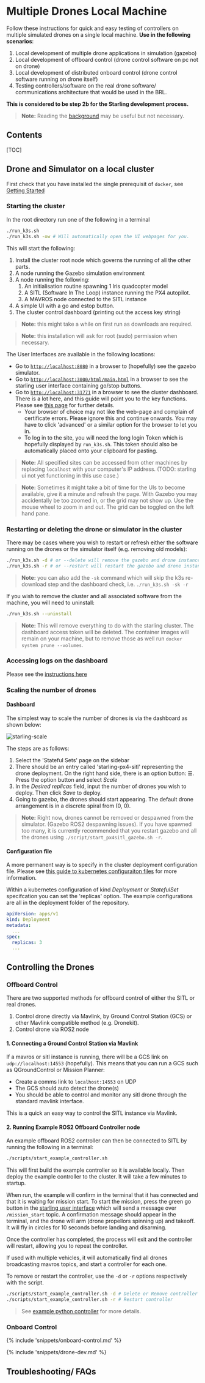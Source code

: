 # Multiple Drones Local Machine


Follow these instructions for quick and easy testing of controllers on multiple simulated drones on a single local machine. **Use in the following scenarios**:

1. Local development of multiple drone applications in simulation (gazebo)
2. Local development of offboard control (drone control software on pc not on drone)
3. Local development of distributed onboard control (drone control software running on drone itself)
4. Testing controllers/software on the real drone software/ communications architecture that would be used in the BRL.

**This is considered to be step 2b for the Starling development process.**

> **Note:** Reading the [background](../details/background.md) may be useful but not necessary.

## Contents
[TOC]

## Drone and Simulator on a local cluster

First check that you have installed the single prerequisit of `docker`, see [Getting Started](/guide/getting-started)
### Starting the cluster

In the root directory run one of the following in a terminal
```bash
./run_k3s.sh
./run_k3s.sh -ow # Will automatically open the UI webpages for you. 
``` 
This will start the following:

1. Install the cluster root node which governs the running of all the other parts.
2. A node running the Gazebo simulation environment 
3. A node running the following:
    1. An initialisation routine spawning 1 Iris quadcopter model 
    2. A SITL (Software In The Loop) instance running the PX4 autopilot.
    3. A MAVROS node connected to the SITL instance 
4. A simple UI with a go and estop button. 
5. The cluster control dashboard (printing out the access key string)

> **Note:** this might take a while on first run as downloads are required.

> **Note:** this installation will ask for root (sudo) permission when necessary.

The User Interfaces are available in the following locations:

- Go to [`http://localhost:8080`](http://localhost:8080) in a browser to (hopefully) see the gazebo simulator.
- Go to [`http://localhost:3000/html/main.html`](http://localhost:3000/html/main.html) in a browser to see the starling user interface containing go/stop buttons.
- Go to [`http://localhost:31771`](http://localhost:31771) in a browser to see the cluster dashboard. There is a lot here, and this guide will point you to the key functions. Please see [this page](../details/kubernetes-dashboard.md) for further details.
    - Your browser of choice may not like the web-page and complain of certificate errors. Please ignore this and continue onwards. You may have to click 'advanced' or a similar option for the browser to let you in.
    - To log in to the site, you will need the long login Token which is hopefully displayed by `run_k3s.sh`. This token should also be automatically placed onto your clipboard for pasting.

> **Note:** All specified sites can be accessed from other machines by replacing `localhost` with your computer's IP address. (TODO: starling ui not yet functioning in this use case.)

> **Note:** Sometimes it might take a bit of time for the UIs to become available, give it a minute and refresh the page. With Gazebo you may accidentally be too zoomed in, or the grid may not show up. Use the mouse wheel to zoom in and out. The grid can be toggled on the left hand pane.  

### Restarting or deleting the drone or simulator in the cluster

There may be cases where you wish to restart or refresh either the software running on the drones or the simulator itself (e.g. removing old models):
```bash
./run_k3s.sh -d # or --delete will remove the gazebo and drone instances
./run_k3s.sh -r # or --restart will restart the gazebo and drone instances
```

> **Note:** you can also add the `-sk` command which will skip the k3s re-download step and the dashboard check, i.e. `./run_k3s.sh -sk -r`

If you wish to remove the cluster and all associated software from the machine, you will need to uninstall:
```bash
./run_k3s.sh --uninstall 
```
> **Note:** This will remove everything to do with the starling cluster. The dashboard access token will be deleted. The container images will remain on your machine, but to remove those as well run `docker system prune --volumes`. 

### Accessing logs on the dashboard

Please see the [instructions here](/details/kubernetes-dashboard)

### Scaling the number of drones

#### Dashboard

The simplest way to scale the number of drones is via the dashboard as shown below:

![starling-scale](/img/starling-scale-drones.gif)

The steps are as follows:

1. Select the 'Stateful Sets' page on the sidebar
2. There should be an entry called 'starling-px4-sitl' representing the drone deployment. On the right hand side, there is an option button: ☰. Press the option button and select *Scale*
3. In the *Desired replicas* field, input the number of drones you wish to deploy. Then click *Save* to deploy. 
4. Going to gazebo, the drones should start appearing. The default drone arrangement is in a discrete spiral from (0, 0). 

> **Note:** Right now, drones cannot be removed or despawned from the simulator. (Gazebo ROS2 despawning issues). If you have spawned too many, it is currently recommended that you restart gazebo and all the drones using `./script/start_px4sitl_gazebo.sh -r`.  

#### Configuration file

A more permanent way is to specify in the cluster deployment configuration file. Please see [this guide to kubernetes configuraiton files](../details/kubernetes.md#configuration-files) for more information. 

Within a kubernetes configuration of kind *Deployment* or *StatefulSet* specifcation you can set the 'replicas' option. The example configurations are all in the deployment folder of the repository. 

```yaml
apiVersion: apps/v1
kind: Deployment
metadata:
  ...
spec:
  replicas: 3
  ...
```

## Controlling the Drones
### Offboard Control
There are two supported methods for offboard control of either the SITL or real drones.

1. Control drone directly via Mavlink, by Ground Control Station (GCS) or other Mavlink compatible method (e.g. Dronekit).
2. Control drone via ROS2 node

#### 1. Connecting a Ground Control Station via Mavlink

If a mavros or sitl instance is running, there will be a GCS link on `udp://localhost:14553` (hopefully). This means that you can run a GCS such as QGroundControl or Mission Planner:

- Create a comms link to `localhost:14553` on UDP 
- The GCS should auto detect the drone(s) 
- You should be able to control and monitor any sitl drone through the standard mavlink interface. 

This is a quick an easy way to control the SITL instance via Mavlink.

#### 2. Running Example ROS2 Offboard Controller node

An example offboard ROS2 controller can then be connected to SITL by running the following in a terminal:

```bash
./scripts/start_example_controller.sh
```

This will first build the example controller so it is available locally. Then deploy the example controller to the cluster. It will take a few minutes to startup.

When run, the example will confirm in the terminal that it has connected and that it is waiting for mission start. To start the mission, press the green go button in the [starling user interface](http://localhost:3000/html/main.html) which will send a message over `/mission_start` topic. A confirmation message should appear in the terminal, and the drone will arm (drone propellors spinning up) and takeoff. It will fly in circles for 10 seconds before landing and disarming. 

Once the controller has completed, the process will exit and the controller will restart, allowing you to repeat the controller.

If used with multiple vehicles, it will automatically find all drones broadcasting mavros topics, and start a controller for each one. 

To remove or restart the controller, use the `-d` or `-r` options respectively with the script. 

```bash
./scripts/start_example_controller.sh -d # Delete or Remove controller
./scripts/start_example_controller.sh -r # Restart controller
```

> See [example python controller](../guide/example-controller.md) for more details.

### Onboard Control
{% include 'snippets/onboard-control.md' %}

{% include 'snippets/drone-dev.md' %}

## Troubleshooting/ FAQs